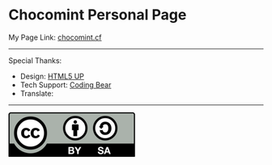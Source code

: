 # Chocomint Personal Page

My Page Link: [chocomint.cf](https://chocomint.cf/)
***
Special Thanks:
- Design: [HTML5 UP](https://html5up.net/)
- Tech Support: [Coding Bear](https://codingbear.cf/)
- Translate:
***
![](https://github.com/ChocomintSSR/Chocomint_Personal_Page/blob/main/images/CC-BY-SA(02500088).png?raw=true)
